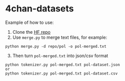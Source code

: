 # 4chan-datasets
Example of how to use:
1. Clone the [HF repo](https://huggingface.co/datasets/niizam/4chan-datasets)
2. Use `merge.py` to merge text files, for example:
```
python merge.py -d repo/pol -o pol-merged.txt
````
3. Then turn `pol-merged.txt` into json/csv format
```
python tokenizer.py pol-merged.txt pol-dataset.json
or
python tokenizer.py pol-merged.txt pol-dataset.csv
```

